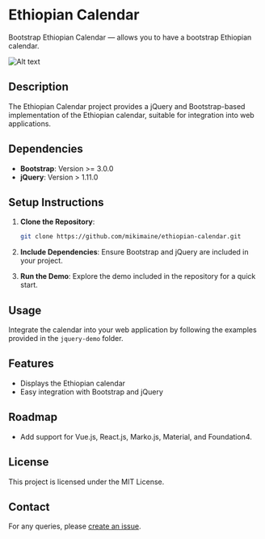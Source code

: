 # Ethiopian Calendar

Bootstrap Ethiopian Calendar — allows you to have a bootstrap Ethiopian calendar.

![Alt text](img/ethiopia-calendar.png?raw=true "Demo Ethiopian calendar")


## Description

The Ethiopian Calendar project provides a jQuery and Bootstrap-based implementation of the Ethiopian calendar, suitable for integration into web applications.

## Dependencies

- **Bootstrap**: Version >= 3.0.0
- **jQuery**: Version > 1.11.0

## Setup Instructions

1. **Clone the Repository**:
    ```bash
    git clone https://github.com/mikimaine/ethiopian-calendar.git
    ```
2. **Include Dependencies**: Ensure Bootstrap and jQuery are included in your project.

3. **Run the Demo**: Explore the demo included in the repository for a quick start.

## Usage

Integrate the calendar into your web application by following the examples provided in the `jquery-demo` folder.

## Features

- Displays the Ethiopian calendar
- Easy integration with Bootstrap and jQuery

## Roadmap

- Add support for Vue.js, React.js, Marko.js, Material, and Foundation4.

## License

This project is licensed under the MIT License.

## Contact

For any queries, please [create an issue](https://github.com/mikimaine/ethiopian-calendar/issues).